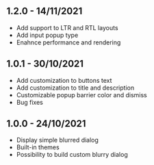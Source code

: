 ## 1.2.0 - 14/11/2021

- Add support to LTR and RTL layouts
- Add input popup type
- Enahnce performance and rendering

## 1.0.1 - 30/10/2021

- Add customization to buttons text
- Add customization to title and description
- Customizable popup barrier color and dismiss
- Bug fixes

## 1.0.0 - 24/10/2021

- Display simple blurred dialog
- Built-in themes
- Possibility to build custom blurry dialog

